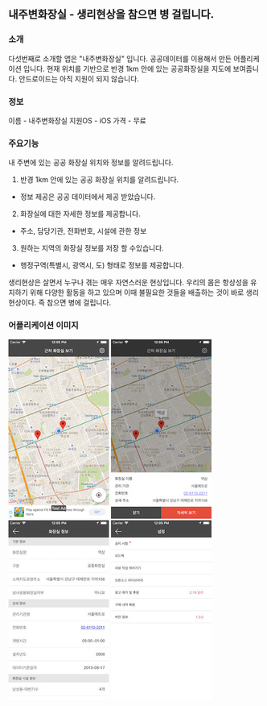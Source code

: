## 내주변화장실 - 생리현상을 참으면 병 걸립니다.

### 소개
다섯번째로 소개할 앱은 "내주변화장실" 입니다.
공공데이터를 이용해서 만든 어플리케이션 입니다.
현재 위치를 기반으로 반경 1km 안에 있는 공공화장실을 지도에 보여줍니다.
안드로이드는 아직 지원이 되지 않습니다.

### 정보
이름 - 내주변화장실
지원OS - iOS
가격 - 무료

### 주요기능
내 주변에 있는 공공 화장실 위치와 정보를 알려드립니다.

1) 반경 1km 안에 있는 공공 화장실 위치를 알려드립니다.
 - 정보 제공은 공공 데이터에서 제공 받았습니다.

2) 화장실에 대한 자세한 정보를 제공합니다.
 - 주소, 담당기관, 전화번호, 시설에 관한 정보

3) 원하는 지역의 화장실 정보를 저장 할 수있습니다.
 - 행정구역(특별시, 광역시, 도) 형태로 정보를 제공합니다.

생리현상은 살면서 누구나 겪는 매우 자연스러운 현상입니다. 우리의 몸은 항상성을 유지하기 위해 다양한 활동을 하고 있으며 이때 불필요한 것들을 배출하는 것이 바로 생리현상이다. 즉 참으면 병에 걸립니다.


### 어플리케이션 이미지
![](https://github.com/myoungsc/PostingBlog/blob/master/BlogImage/app_toilet/app_toilet01.jpg?raw=true) ![](https://github.com/myoungsc/PostingBlog/blob/master/BlogImage/app_toilet/app_toilet02.jpg?raw=true) ![](https://github.com/myoungsc/PostingBlog/blob/master/BlogImage/app_toilet/app_toilet03.jpg?raw=true) ![](https://github.com/myoungsc/PostingBlog/blob/master/BlogImage/app_toilet/app_toilet04.jpg?raw=true)
